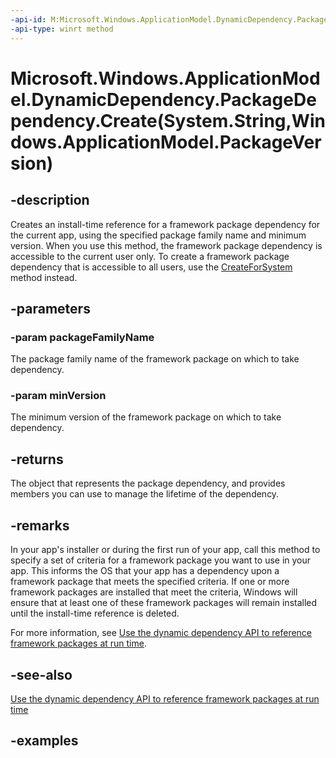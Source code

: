 ```yaml
---
-api-id: M:Microsoft.Windows.ApplicationModel.DynamicDependency.PackageDependency.Create(System.String,Windows.ApplicationModel.PackageVersion)
-api-type: winrt method
---
```


# Microsoft.Windows.ApplicationModel.DynamicDependency.PackageDependency.Create(System.String,Windows.ApplicationModel.PackageVersion)

<!--
public static Microsoft.Windows.ApplicationModel.DynamicDependency.PackageDependency Create (string packageFamilyName, Windows.ApplicationModel.PackageVersion minVersion);
-->


## -description

Creates an install-time reference for a framework package dependency for the current app, using the specified package family name and minimum version. When you use this method, the framework package dependency is accessible to the current user only. To create a framework package dependency that is accessible to all users, use the [CreateForSystem](packagedependency_createforsystem_879672097.md) method instead.

## -parameters

### -param packageFamilyName

The package family name of the framework package on which to take dependency.

### -param minVersion

The minimum version of the framework package on which to take dependency.

## -returns

The object that represents the package dependency, and provides members you can use to manage the lifetime of the dependency.

## -remarks

In your app's installer or during the first run of your app, call this method to specify a set of criteria for a framework package you want to use in your app. This informs the OS that your app has a dependency upon a framework package that meets the specified criteria. If one or more framework packages are installed that meet the criteria, Windows will ensure that at least one of these framework packages will remain installed until the install-time reference is deleted.

For more information, see [Use the dynamic dependency API to reference framework packages at run time](/windows/apps/desktop/modernize/framework-packages/use-the-dynamic-dependency-api).

## -see-also

[Use the dynamic dependency API to reference framework packages at run time](/windows/apps/desktop/modernize/framework-packages/use-the-dynamic-dependency-api)

## -examples
